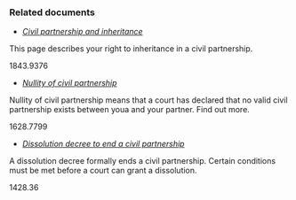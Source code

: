 ###  Related documents

  * [ _Civil partnership and inheritance_ ](/en/birth-family-relationships/civil-partnerships/civil-partnership-and-inheritance/)

This page describes your right to inheritance in a civil partnership.

1843.9376

  * [ _Nullity of civil partnership_ ](/en/birth-family-relationships/civil-partnerships/nullity-of-civil-partnership/)

Nullity of civil partnership means that a court has declared that no valid
civil partnership exists between youa and your partner. Find out more.

1628.7799

  * [ _Dissolution decree to end a civil partnership_ ](/en/birth-family-relationships/separation-and-divorce/getting-a-dissolution/)

A dissolution decree formally ends a civil partnership. Certain conditions
must be met before a court can grant a dissolution.

1428.36
